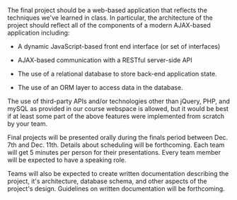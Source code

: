 The final project should be a web-based application that reflects the techniques we've learned in class. 
In particular, the architecture of the project should reflect all of the components of a modern AJAX-based application including:

* A dynamic JavaScript-based front end interface (or set of interfaces)

* AJAX-based communication with a RESTful server-side API

* The use of a relational database to store back-end application state.

* The use of an ORM layer to access data in the database.

The use of third-party APIs and/or technologies other than jQuery, PHP, and mySQL as provided in our course webspace is allowed, 
but it would be best if at least some part of the above features were implemented from scratch by your team.

Final projects will be presented orally during the finals period between Dec. 7th and Dec. 11th. Details about scheduling will be forthcoming. 
Each team will get 5 minutes per person for their presentations. Every team member will be expected to have a speaking role.

Teams will also be expected to create written documentation describing the project, it's architecture, database schema, 
and other aspects of the project's design. Guidelines on written documentation will be forthcoming.


